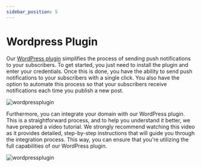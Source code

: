 ```yaml
---
sidebar_position: 5
---
```


# Wordpress Plugin

Our [WordPress plugin](https://wordpress.org/plugins/push-notifications-by-larapush/) simplifies the process of sending push notifications to your subscribers. To get started, you just need to install the plugin and enter your credentials. Once this is done, you have the ability to send push notifications to your subscribers with a single click. You also have the option to automate this process so that your subscribers receive notifications each time you publish a new post.

![wordpressplugin](/img/wordpressplugin.png)

Furthermore, you can integrate your domain with our WordPress plugin. This is a straightforward process, and to help you understand it better, we have prepared a video tutorial. We strongly recommend watching this video as it provides detailed, step-by-step instructions that will guide you through the integration process. This way, you can ensure that you're utilizing the full capabilities of our WordPress plugin.

![wordpressplugin](/img/wordpress-setup.png)